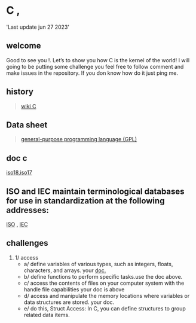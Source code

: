 # C ,
'Last update jun 27 2023'
## welcome
Good to see you !. Let’s to show you how C is the kernel of the world! I will going to be putting some challenge you feel free to follow comment and make issues in the repository. If you don know how do it just ping me. 
## history
> <a href="https://en.wikipedia.org/wiki/C_(programming_language)">wiki C</a>
## Data sheet
> <a href="https://en.wikipedia.org/wiki/General-purpose_programming_language">general-purpose programming language (GPL)</a>
## doc c
<a href="https://www.iso.org/standard/74528.html">iso18</a>,<a href="https://www.open-std.org/jtc1/sc22/wg14/www/docs/n2310.pdf">iso17</a>
## ISO and IEC maintain terminological databases for use in standardization at the following addresses:
<a href="https://www.iso.org/obp">ISO</a> , <a href="http://www.electropedia.org/">IEC</a>
## challenges
1. 1/ access
   - a/ define variables of various types, such as integers, floats, characters, and arrays. your <a href="https://www.open-std.org/jtc1/sc22/wg14/www/docs/n2310.pdf">doc.</a>
   - b/ define functions to perform specific tasks.use the doc above.
   - c/ access the contents of files on your computer system with the handle file capabilities your doc is above
   - d/ access and manipulate the memory locations where variables or data structures are stored. your doc.
   - e/ do this, Struct Access: In C, you can define structures to group related data items.
